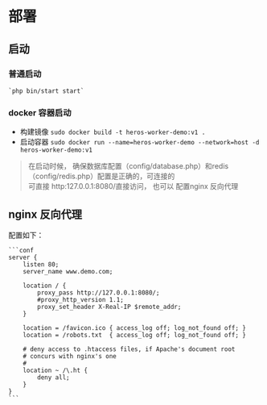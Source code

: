 # 部署

## 启动

### 普通启动

    `php bin/start start`

### docker 容器启动

- 构建镜像 `sudo docker build -t heros-worker-demo:v1 .`
- 启动容器 `sudo docker run --name=heros-worker-demo --network=host -d heros-worker-demo:v1`

> 在启动时候， 确保数据库配置（config/database.php）和redis（config/redis.php）配置是正确的，可连接的 \
> 可直接 http:127.0.0.1:8080/直接访问， 也可以 配置nginx 反向代理

## nginx 反向代理

配置如下：

    ```conf
    server {
        listen 80;
        server_name www.demo.com;

        location / {
            proxy_pass http://127.0.0.1:8080/;
            #proxy_http_version 1.1;
            proxy_set_header X-Real-IP $remote_addr;
        }

        location = /favicon.ico { access_log off; log_not_found off; }
        location = /robots.txt  { access_log off; log_not_found off; }

        # deny access to .htaccess files, if Apache's document root
        # concurs with nginx's one
        #
        location ~ /\.ht {
            deny all;
        }
    }
    ```
